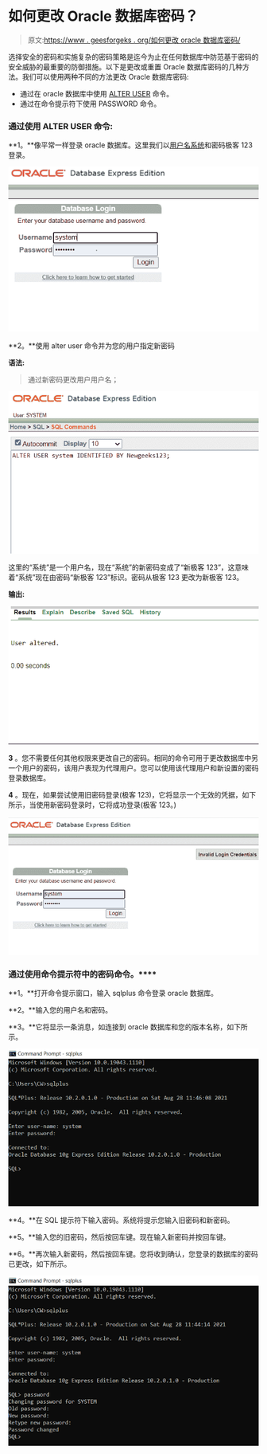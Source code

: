 # 如何更改 Oracle 数据库密码？

> 原文:[https://www . geesforgeks . org/如何更改 oracle 数据库密码/](https://www.geeksforgeeks.org/how-to-change-the-oracle-database-password/)

选择安全的密码和实施复杂的密码策略是迄今为止在任何数据库中防范基于密码的安全威胁的最重要的防御措施。以下是更改或重置 Oracle 数据库密码的几种方法。我们可以使用两种不同的方法更改 Oracle 数据库密码:

*   通过在 oracle 数据库中使用 [ALTER USER](https://www.geeksforgeeks.org/mysql-change-user-password/) 命令。
*   通过在命令提示符下使用 PASSWORD 命令。

### 通过使用 ALTER USER 命令:

**1。**像平常一样登录 oracle 数据库。这里我们以[用户名系统](https://www.geeksforgeeks.org/mysql-rename-user/)和密码极客 123 登录。

![](img/c296b0426388b0ba059723f83ae25e06.png)

**2。**使用 alter user 命令并为您的用户指定新密码

**语法:**

> 通过新密码更改用户用户名；

![](img/24a002bf3b45ca6403b4653fe94d23fc.png)

这里的“系统”是一个用户名，现在“系统”的新密码变成了“新极客 123”，这意味着“系统”现在由密码“新极客 123”标识。密码从极客 123 更改为新极客 123。

**输出:**

![](img/dd33a8a23116c1790ddd62ee75c90b7f.png)

**3** 。您不需要任何其他权限来更改自己的密码。相同的命令可用于更改数据库中另一个用户的密码，该用户表现为代理用户。您可以使用该代理用户和新设置的密码登录数据库。

**4** 。现在，如果尝试使用旧密码登录(极客 123)，它将显示一个无效的凭据，如下所示，当使用新密码登录时，它将成功登录(极客 123。)

![](img/d65a974461a40b5044ec0c1e7fc90ac8.png)

### 通过使用**命令提示符中的**密码命令。****

**1。**打开命令提示窗口，输入 sqlplus 命令登录 oracle 数据库。

**2。**输入您的用户名和密码。

**3。**它将显示一条消息，如连接到 oracle 数据库和您的版本名称，如下所示。

![](img/80c8d6eb67c5e81f7501a0bfd2e4f2bb.png)

**4。**在 SQL 提示符下输入密码。系统将提示您输入旧密码和新密码。

**5。**输入您的旧密码，然后按回车键。现在输入新密码并按回车键。

**6。**再次输入新密码，然后按回车键。您将收到确认，您登录的数据库的密码已更改，如下所示。

![](img/6e24871b0d2e95024e0ea354a7258074.png)